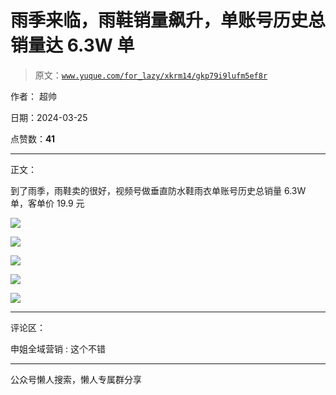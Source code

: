 # 雨季来临，雨鞋销量飙升，单账号历史总销量达 6.3W 单

> 原文：[`www.yuque.com/for_lazy/xkrm14/gkp79i9lufm5ef8r`](https://www.yuque.com/for_lazy/xkrm14/gkp79i9lufm5ef8r)

作者： 超帅

日期：2024-03-25

点赞数：**41**

* * *

正文：

到了雨季，雨鞋卖的很好，视频号做垂直防水鞋雨衣单账号历史总销量 6.3W 单，客单价 19.9 元

![](img/c35e481cb1c7b567749f7b31ad23fbbb.png)

![](img/bd451b7829649aa0d0a97ee83d25ad0c.png)

![](img/8ac05784e65e12fe56a210107f58d479.png)

![](img/934cc5330cccb004321404ca67d2261c.png)

![](img/e2334564331bafe27d0e45958cd0d7c4.png)

* * *

评论区：

申姐全域营销 : 这个不错

* * *

公众号懒人搜索，懒人专属群分享